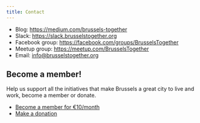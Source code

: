 ```yaml
---
title: Contact
---
```


- Blog: https://medium.com/brussels-together
- Slack: https://slack.brusselstogether.org
- Facebook group: https://facebook.com/groups/BrusselsTogether
- Meetup group: https://meetup.com/BrusselsTogether
- Email: [info@brusselstogether.org](mailto:info@brusselstogether.org)

## Become a member!

Help us support all the initiatives that make Brussels a great city to live and work, become a member or donate.

- [Become a member for €10/month](https://opencollective.com/brusselstogether/order/120)
- [Make a donation](https://opencollective.com/brusselstogether/donate)

<object type="image/svg+xml" data="https://opencollective.com/brusselstogether/members.svg?avatarHeight=32&width=320"></object>

<script src="https://opencollective.com/brusselstogetherasbl/collectives.js"></script>
